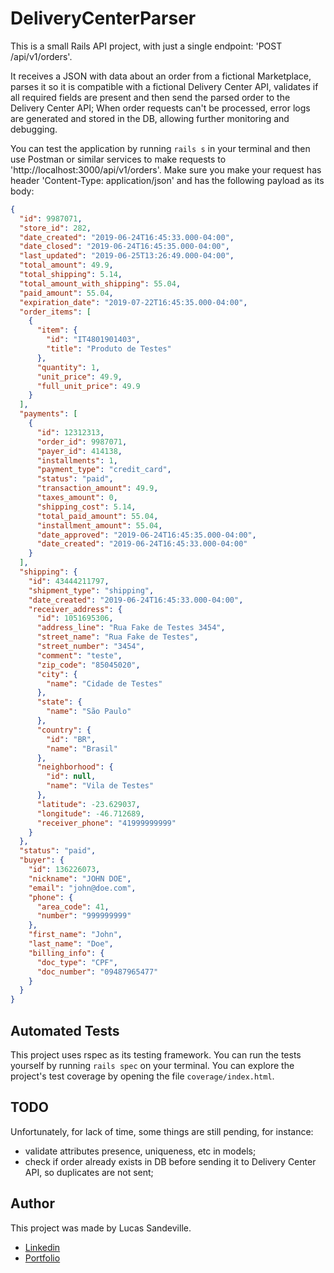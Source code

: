 # DeliveryCenterParser

This is a small Rails API project, with just a single endpoint: 'POST /api/v1/orders'. 

It receives a JSON with data about an order from a fictional Marketplace, parses it so it is compatible with a fictional Delivery Center API, validates if all required fields are present and then send the parsed order to the Delivery Center API; When order requests can't be processed, error logs are generated and stored in the DB, allowing further monitoring and debugging.

You can test the application by running `rails s` in your terminal and then use Postman or similar services to make requests to 'http://localhost:3000/api/v1/orders'. Make sure you make your request has header 'Content-Type: application/json' and has the following payload as its body:

```json
{
  "id": 9987071,
  "store_id": 282,
  "date_created": "2019-06-24T16:45:33.000-04:00",
  "date_closed": "2019-06-24T16:45:35.000-04:00",
  "last_updated": "2019-06-25T13:26:49.000-04:00",
  "total_amount": 49.9,
  "total_shipping": 5.14,
  "total_amount_with_shipping": 55.04,
  "paid_amount": 55.04,
  "expiration_date": "2019-07-22T16:45:35.000-04:00",
  "order_items": [
    {
      "item": {
        "id": "IT4801901403",
        "title": "Produto de Testes"
      },
      "quantity": 1,
      "unit_price": 49.9,
      "full_unit_price": 49.9
    }
  ],
  "payments": [
    {
      "id": 12312313,
      "order_id": 9987071,
      "payer_id": 414138,
      "installments": 1,
      "payment_type": "credit_card",
      "status": "paid",
      "transaction_amount": 49.9,
      "taxes_amount": 0,
      "shipping_cost": 5.14,
      "total_paid_amount": 55.04,
      "installment_amount": 55.04,
      "date_approved": "2019-06-24T16:45:35.000-04:00",
      "date_created": "2019-06-24T16:45:33.000-04:00"
    }
  ],
  "shipping": {
    "id": 43444211797,
    "shipment_type": "shipping",
    "date_created": "2019-06-24T16:45:33.000-04:00",
    "receiver_address": {
      "id": 1051695306,
      "address_line": "Rua Fake de Testes 3454",
      "street_name": "Rua Fake de Testes",
      "street_number": "3454",
      "comment": "teste",
      "zip_code": "85045020",
      "city": {
        "name": "Cidade de Testes"
      },
      "state": {
        "name": "São Paulo"
      },
      "country": {
        "id": "BR",
        "name": "Brasil"
      },
      "neighborhood": {
        "id": null,
        "name": "Vila de Testes"
      },
      "latitude": -23.629037,
      "longitude": -46.712689,
      "receiver_phone": "41999999999"
    }
  },
  "status": "paid",
  "buyer": {
    "id": 136226073,
    "nickname": "JOHN DOE",
    "email": "john@doe.com",
    "phone": {
      "area_code": 41,
      "number": "999999999"
    },
    "first_name": "John",
    "last_name": "Doe",
    "billing_info": {
      "doc_type": "CPF",
      "doc_number": "09487965477"
    }
  }
}
```

## Automated Tests
This project uses rspec as its testing framework. You can run the tests yourself by running `rails spec` on your terminal. You can explore the project's test coverage by opening the file `coverage/index.html`.


## TODO
Unfortunately, for lack of time, some things are still pending, for instance:
- validate attributes presence, uniqueness, etc in models;
- check if order already exists in DB before sending it to Delivery Center API, so duplicates are not sent;

## Author
This project was made by Lucas Sandeville.
- [Linkedin](https://www.linkedin.com/in/lucas-coelho-sandeville-11493813b/)
- [Portfolio](https://lucas-sandeville.now.sh/)
